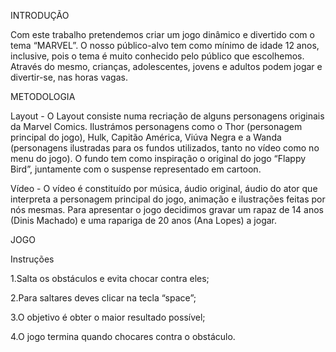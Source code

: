 INTRODUÇÃO

Com este trabalho pretendemos criar um jogo dinâmico e divertido com o tema “MARVEL”.
O nosso público-alvo tem como mínimo de idade 12 anos, inclusive, pois o tema é muito conhecido pelo público que escolhemos. 
Através do mesmo, crianças, adolescentes, jovens e adultos podem jogar e divertir-se, nas horas vagas.

METODOLOGIA 


Layout - O Layout consiste numa recriação de alguns personagens originais da Marvel Comics. Ilustrámos personagens como o Thor (personagem principal do jogo), Hulk, Capitão América, Viúva Negra e a Wanda (personagens ilustradas para os fundos utilizados, tanto no vídeo como no menu do jogo). O fundo tem como inspiração o original do jogo “Flappy Bird”, juntamente com o suspense representado em cartoon.

Vídeo -   O vídeo é constituído por música, áudio original, áudio do ator que interpreta a personagem principal do jogo, animação e ilustrações feitas por nós mesmas.
Para apresentar o jogo decidimos gravar um rapaz de 14 anos (Dinis Machado) e uma rapariga de 20 anos (Ana Lopes) a jogar.

JOGO

Instruções

1.Salta os obstáculos e evita chocar contra eles;

2.Para saltares deves clicar na tecla “space”;

3.O objetivo é obter o maior resultado possível;

4.O jogo termina quando chocares contra o obstáculo.


